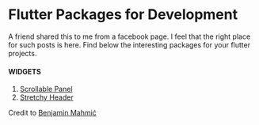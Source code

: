 # Flutter Packages for Development


A friend shared this to me from a facebook page. I feel that the right place for such posts is here. Find below the interesting packages for your flutter projects.


<h4>WIDGETS</h4>

<ol>

  <li>
    <a href="https://pub.dev/packages/scrollable_panel"> Scrollable Panel</a>
  </li>
  
  <li>
    <a href=https://pub.dev/packages/stretchy_header>Stretchy Header</a>
  </li>
  
</ol>

Credit to <a href="https://github.com/BenjaminMahmic" target="_blank">Benjamin Mahmić</a>
